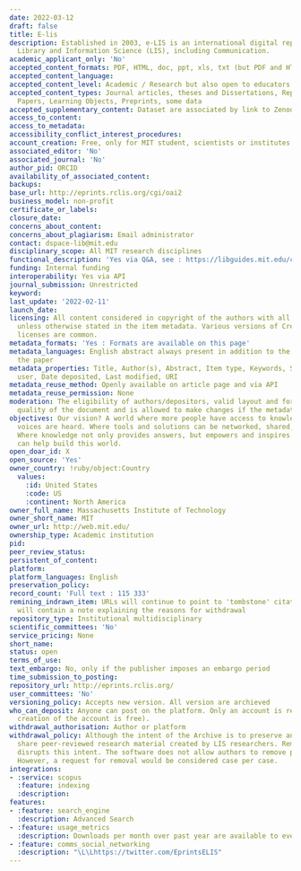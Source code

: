 ```yaml
---
date: 2022-03-12
draft: false
title: E-lis
description: Established in 2003, e-LIS is an international digital repository for
  Library and Information Science (LIS), including Communication.
academic_applicant_only: 'No'
accepted_content_formats: PDF, HTML, doc, ppt, xls, txt (but PDF and HTML are preferred)
accepted_content_language:
accepted_content_level: Academic / Research but also open to educators
accepted_content_types: Journal articles, theses and Dissertations, Reports and Working
  Papers, Learning Objects, Preprints, some data
accepted_supplementary_content: Dataset are associated by link to Zenodo (E-LIS Community)
access_to_content:
access_to_metadata:
accessibility_conflict_interest_procedures:
account_creation: Free, only for MIT student, scientists or institutes linked to MIT
associated_editor: 'No'
associated_journal: 'No'
author_pid: ORCID
availability_of_associated_content:
backups:
base_url: http://eprints.rclis.org/cgi/oai2
business_model: non-profit
certificate_or_labels:
closure_date:
concerns_about_content:
concerns_about_plagiarism: Email administrator
contact: dspace-lib@mit.edu
disciplinary_scope: All MIT research disciplines
functional_description: 'Yes via Q&A, see : https://libguides.mit.edu/c.php?g=176372&p=1158910'
funding: Internal funding
interoperability: Yes via API
journal_submission: Unrestricted
keyword:
last_update: '2022-02-11'
launch_date:
licensing: All content considered in copyright of the authors with all rights reserved,
  unless otherwise stated in the item metadata. Various versions of Creative Commons
  licenses are common.
metadata_formats: 'Yes : Formats are available on this page'
metadata_languages: English abstract always present in addition to the language of
  the paper
metadata_properties: Title, Author(s), Abstract, Item type, Keywords, Subjects, Depositing
  user, Date deposited, Last modified, URI
metadata_reuse_method: Openly available on article page and via API
metadata_reuse_permission: None
moderation: The eligibility of authors/depositors, valid layout and format, metadata
  quality of the document and is allowed to make changes if the metadata are incorrect.
objectives: Our vision? A world where more people have access to knowledge and more
  voices are heard. Where tools and solutions can be networked, shared, and “hacked.”
  Where knowledge not only provides answers, but empowers and inspires. We think libraries
  can help build this world.
open_doar_id: X
open_source: 'Yes'
owner_country: !ruby/object:Country
  values:
    :id: United States
    :code: US
    :continent: North America
owner_full_name: Massachusetts Institute of Technology
owner_short_name: MIT
owner_url: http://web.mit.edu/
ownership_type: Academic institution
pid:
peer_review_status:
persistent_of_content:
platform:
platform_languages: English
preservation_policy:
record_count: 'Full text : 115 333'
remining_indrawn_item: URLs will continue to point to 'tombstone' citations. URLs
  will contain a note explaining the reasons for withdrawal
repository_type: Institutional multidisciplinary
scientific_committees: 'No'
service_pricing: None
short_name:
status: open
terms_of_use:
text_embargo: No, only if the publisher imposes an embargo period
time_submission_to_posting:
repository_url: http://eprints.rclis.org/
user_committees: 'No'
versioning_policy: Accepts new version. All version are archieved
who_can_deposit: Anyone can post on the platform. Only an account is required ( The
  creation of the account is free).
withdrawal_authorisation: Author or platform
withdrawal_policy: Although the intent of the Archive is to preserve and globally
  share peer-reviewed research material created by LIS researchers. Removal of material
  disrupts this intent. The software does not allow authors to remove papers automatically.
  However, a request for removal would be considered case per case.
integrations:
- :service: scopus
  :feature: indexing
  :description:
features:
- :feature: search_engine
  :description: Advanced Search
- :feature: usage_metrics
  :description: Downloads per month over past year are available to everyone
- :feature: comms_social_networking
  :description: "\L\Lhttps://twitter.com/EprintsELIS"
---
```




